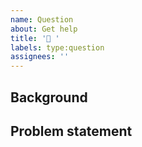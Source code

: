 ```yaml
---
name: Question
about: Get help
title: '🧐 '
labels: type:question
assignees: ''
---
```


## Background

<!--
Details about what you were trying to achieve before encountering the problem.
Include code snippets if applicable.
-->

## Problem statement

<!--
Details about the problem you encountered while trying to achieve your goal.
Include code snippets if applicable.
-->
